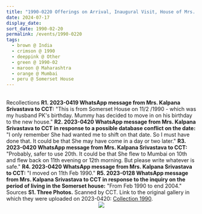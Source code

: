 ```yaml
---
title: "1990-0220 Offerings on Arrival, Inaugural Visit, House of Mrs. Kalpana Srivastava, 84 Somerset House, Bhulabhai Desai Road, Breach Candy, Mumbai, Maharashtra, India (date to be confirmed)"
date: 2024-07-17
display_date: 
sort_date: 1990-02-20
permalink: /events/1990-0220
tags:
  - brown @ India
  - crimson @ 1990
  - deeppink @ Other
  - green @ 1990-02
  - maroon @ Maharashtra
  - orange @ Mumbai
  - peru @ Somerset House
---
```


<br>

<wave-list>
  <list-title color="DarkSeaGreen" width="65"> Recollections</list-title>
  <list-item color="BlanchedAlmond" width="280"><b>R1. 2023-0419 WhatsApp message from Mrs. Kalpana Srivastava to CCT:</b> "This is from Somerset House on 11/2 /1990 - which was my husband PK's birthday. Mummy has decided to move in on his birthday to the new house."</list-item>
  <list-item color="Lavender" width="280"><b>R2. 2023-0420 WhatsApp message from Mrs. Kalpana Srivastava to CCT in response to a possible database conflict on the date:</b> "I only remember She had wanted me to shift on that date. So I must have done that. It could be that She may have come in a day or two later."</list-item>
  <list-item color="BlanchedAlmond" width="280"><b>R3. 2023-0420 WhatsApp message from Mrs. Kalpana Srivastava to CCT:</b> "Probably, safer to use 20th. It could be that She flew to Mumbai on 10th and flew back on 11th evening or 12th morning. But please write whatever is safe."</list-item>  
  <list-item color="Lavender" width="280"><b>R4. 2023-0420 WhatsApp message from Mrs. Kalpana Srivastava to CCT:</b> "I moved on 11th Feb 1990."</list-item>
  <list-item color="BlanchedAlmond" width="280"><b>R5. 2023-0128 WhatsApp message from Mrs. Kalpana Srivastava to CCT in response to the inquiry on the period of living in the Somerset house:</b> "From Feb 1990 to end 2004."</list-item>  
</wave-list>  
<br>

<wave-list>
  <list-title color="DarkSeaGreen" width="40">Sources</list-title>
  <list-item color="BlanchedAlmond"  width="280"><b>S1. Three Photos.</b> Scanned by CCT. Link to the original gallery in which they were uploaded on 2023-0420: <a href="https://eternalmoments.smugmug.com/Collections/Mrs-Kalpana-Srivastava-Collection/1990/">Collection 1990</a>.</list-item>
</wave-list>

<div style="text-align: center"><img src="https://pub-bcc3cbe9b1e94ba1ac28915f7a3900fa.r2.dev/1990-0220_Offerings_on_Arrival_Inaugural_Visit_House_of_Mrs._Kalpana_Srivastava_84_Somerset_House_Bhulabhai_Desai_Road_Breach_Candy_Mumbai_Maharashtra_India_(date_to_be_confrmed)_03_(from_tif)_(Mrs._Kalpana_Srivastava_Collection).jpg" /></div>